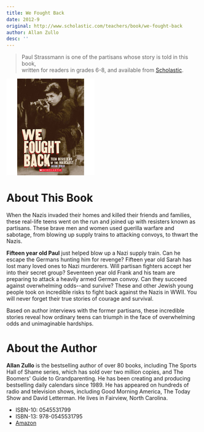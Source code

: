 ```yaml
---
title: We Fought Back
date: 2012-9
original: http://www.scholastic.com/teachers/book/we-fought-back
author: Allan Zullo
desc: ''
---
```


> Paul Strassmann is one of the partisans whose story is told
> in this book, <br/>written for readers in grades 6-8, and available
> from [Scholastic](http://www.scholastic.com/teachers/book/we-fought-back).

![We Fought Back: book cover](we-fought.jpg)

# About This Book

When the Nazis invaded their homes and killed their friends and
families, these real-life teens went on the run and joined up with
resisters known as partisans. These brave men and women used guerilla
warfare and sabotage, from blowing up supply trains to attacking
convoys, to thwart the Nazis.

**Fifteen year old Paul** just helped blow up a Nazi supply train. Can he
escape the Germans hunting him for revenge? Fifteen year old Sarah has
lost many loved ones to Nazi murderers. Will partisan fighters accept
her into their secret group? Seventeen year old Frank and his team are
preparing to attack a heavily armed German convoy. Can they succeed
against overwhelming odds--and survive? These and other Jewish young
people took on incredible risks to fight back against the Nazis in
WWII. You will never forget their true stories of courage and
survival.

Based on author interviews with the former partisans, these incredible
stories reveal how ordinary teens can triumph in the face of
overwhelming odds and unimaginable hardships.

# About the Author

**Allan Zullo** is the bestselling author of over 80 books, including The
Sports Hall of Shame series, which has sold over two million copies,
and The Boomers' Guide to Grandparenting. He has been creating and
producing bestselling daily calendars since 1989. He has appeared on
hundreds of radio and television shows, including Good Morning
America, The Today Show and David Letterman. He lives in Fairview,
North Carolina.

* ISBN-10: 0545531799
* ISBN-13: 978-0545531795
* [Amazon](http://www.amazon.com/We-Fought-Back-Resisters-Holocaust/dp/0545531799)
